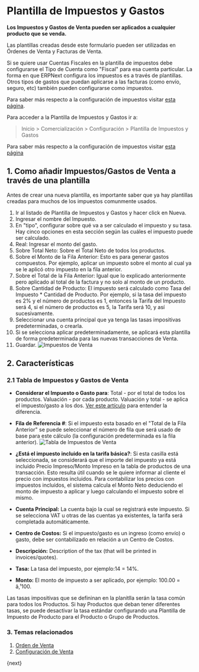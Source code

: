 <!-- add-breadcrumbs -->
# Plantilla de Impuestos y Gastos

**Los Impuestos y Gastos de Venta pueden ser aplicados a cualquier producto que se venda.**

Las plantillas creadas desde este formulario pueden ser utilizadas en Órdenes de Venta y Facturas de Venta. 

Si se quiere usar Cuentas Fiscales en la plantilla de impuestos debe configurarse el Tipo de Cuenta como "Fiscal" para esa cuenta particular. La forma en que ERPNext configura los impuestos es a través de plantillas. Otros tipos de gastos que puedan 
aplicarse a las facturas (como envío, seguro, etc) también pueden configurarse como impuestos. 

Para saber más respecto a la configuración de impuestos visitar [esta página](/docs/user/manual/en/setting-up/setting-up-taxes).

Para acceder a la Plantilla de Impuestos y Gastos ir a: 
> Inicio > Comercialización > Configuración > Plantilla de Impuestos y Gastos

Para saber más respecto a la configuración de impuestos visitar [esta página](/docs/user/manual/en/setting-up/setting-up-taxes)

## 1. Como añadir Impuestos/Gastos de Venta a través de una plantilla
Antes de crear una nueva plantilla, es importante saber que ya hay plantillas creadas para muchos de los impuestos comunmente usados. 

1. Ir al listado de Plantilla de Impuestos y Gastos y hacer click en Nueva.
2. Ingresar el nombre del Impuesto.
3. En "tipo", configurar sobre qué va a ser calculado el impuesto y su tasa. Hay cinco opciones en esta sección según las cuáles el impuesto puede ser calculado. 
  1. Real: Ingresar el monto del gasto.
  2. Sobre Total Neto: Sobre el Total Neto de todos los productos.
  3. Sobre el Monto de la Fila Anterior: Esto es para generar gastos compuestos. Por ejemplo, aplicar un impuesto sobre el monto al cual ya se le aplicó otro impuesto en la fila anterior.
  4. Sobre el Total de la Fila Anterior: Igual que lo explicado anteriormente pero aplicado al total de la factura y no solo al monto de un producto.
  5. Sobre Cantidad de Producto: El impuesto será calculado como Tasa del Impuesto * Cantidad de Producto. Por ejemplo, si la tasa del impuesto es 2% y el número de productos es 1, entonces la Tarifa del Impuesto será 4, si el número de productos es 5, la Tarifa será 10, y así sucesivamente.
4. Seleccionar una cuenta principal que ya tenga las tasas impositivas predeterminadas, o crearla.
5. Si se selecciona aplicar predeterminadamente, se aplicará esta plantilla de forma predeterminada para las nuevas transacciones de Venta. 
6. Guardar.
  ![Impuestos de Venta](/docs/assets/img/selling/sales-taxes.png)


## 2. Características
### 2.1 Tabla de Impuestos y Gastos de Venta

* **Considerar el Impuesto o Gasto para**: Total - por el total de todos los productos. Valuación - por cada producto. Valuación y total - se aplica el impuesto/gasto a los dos. [Ver este artículo](/docs/user/manual/en/accounts/articles/what-is-the-differences-of-total-and-valuation-in-tax-and-charges) para entender la diferencia.

* **Fila de Referencia #**: Si el impuesto esta basado en el "Total de la Fila Anterior" se puede seleccionar el número de fila que será usado de base para este cálculo (la configuración predeterminada es la fila anterior).
    ![Tabla de Impuestos de Venta](/docs/assets/img/selling/sales-taxes-table.png)

* **¿Está el impuesto incluido en la tarifa básica?**: Si esta casilla está seleccionada, se considerará que el importe del impuesto ya está incluido Precio Impreso/Monto Impreso en la tabla de productos de una transacción. Esto resulta útil cuando se le quiere informar al cliente el precio con impuestos incluidos. Para contabilizar los precios con impuestos incluídos, el sistema calcula el Monto Neto deduciendo el monto de impuesto a aplicar y luego calculando el impuesto sobre el mismo.  
* **Cuenta Principal:** La cuenta bajo la cual se registrará este impuesto. Si se selecciona VAT u otras de las cuentas ya existentes, la tarifa será completada automáticamente. 
* **Centro de Costos:** Si el impuesto/gasto es un ingreso (como envío) o gasto, debe ser contabilizado en relación a un Centro de Costos. 
* **Descripción:** Description of the tax (that will be printed in invoices/quotes).
* **Tasa:** La tasa del impuesto, por ejemplo:14 = 14%.
* **Monto:** El monto de impuesto a ser aplicado, por ejemplo: 100.00 = â‚¹100.

Las tasas impositivas que se defininan en la planitlla serán la tasa común para todos los Productos. Si hay Productos que deban tener diferentes tasas, se puede desactivar la tasa estándar configurando una Plantilla de Impuesto de Producto para el Producto o Grupo de Productos. 

### 3. Temas relacionados
1. [Orden de Venta](/docs/user/manual/en/selling/sales-order)
1. [Configuración de Venta](/docs/user/manual/en/selling/selling-settings)

{next}
